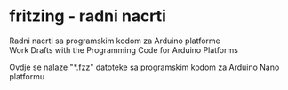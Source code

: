 # fritzing - radni nacrti
Radni nacrti sa programskim kodom za Arduino platforme  
Work Drafts with the Programming Code for Arduino Platforms

Ovdje se nalaze "*.fzz" datoteke sa programskim kodom za Arduino Nano platformu

